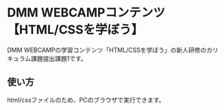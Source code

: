 # DMM WEBCAMPコンテンツ【HTML/CSSを学ぼう】

DMM WEBCAMPの学習コンテンツ「HTML/CSSを学ぼう」の新人研修のカリキュラム課題提出課題1です。

## 使い方

html/cssファイルのため、PCのブラウザで実行できます。